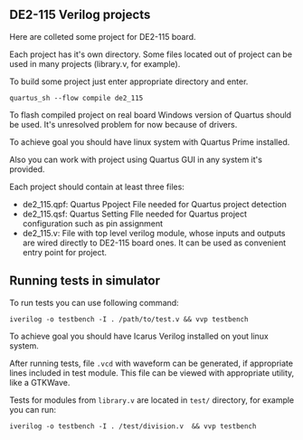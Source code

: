 ## DE2-115 Verilog projects

Here are colleted some project for DE2-115 board.

Each project has it's own directory. Some files located out of project can be used in many projects (library.v, for example). 

To build some project just enter appropriate directory and enter.

  `quartus_sh --flow compile de2_115`

To flash compiled project on real board Windows version of Quartus should be used. It's unresolved problem for now because of drivers.

To achieve goal you should have linux system with Quartus Prime installed.

Also you can work with project using Quartus GUI in any system it's provided.

Each project should contain at least three files:
  - de2_115.qpf: Quartus Ppoject File needed for Quartus project detection
  - de2_115.qsf: Quartus Setting FIle needed for Quartus project configuration such as pin assignment
  - de2_115.v: File with top level verilog module, whose inputs and outputs are wired directly to DE2-115 board ones. It can be used as convenient entry point for project.

## Running tests in simulator

To run tests you can use following command:

  `iverilog -o testbench -I . /path/to/test.v && vvp testbench`

To achieve goal you should have Icarus Verilog installed on yout linux system.

After running tests, file `.vcd` with waveform can be generated, if appropriate lines included in test module. This file can be viewed with appropriate utility, like a GTKWave.

Tests for modules from `library.v` are located in `test/` directory, for example you can run:

  `iverilog -o testbench -I . /test/division.v  && vvp testbench`


